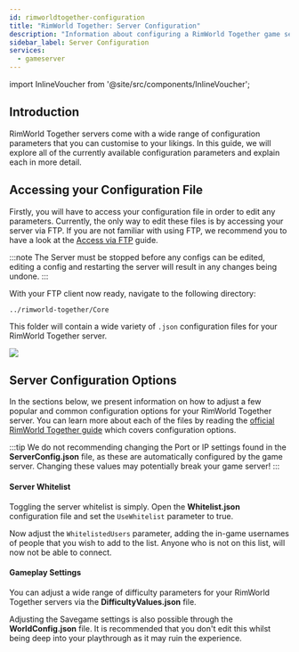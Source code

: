 ```yaml
---
id: rimworldtogether-configuration
title: "RimWorld Together: Server Configuration"
description: "Information about configuring a RimWorld Together game server from ZAP-Hosting"
sidebar_label: Server Configuration
services:
  - gameserver
---
```


import InlineVoucher from '@site/src/components/InlineVoucher';

## Introduction

RimWorld Together servers come with a wide range of configuration parameters that you can customise to your likings. In this guide, we will explore all of the currently available configuration parameters and explain each in more detail.

<InlineVoucher />

## Accessing your Configuration File

Firstly, you will have to access your configuration file in order to edit any parameters. Currently, the only way to edit these files is by accessing your server via FTP. If you are not familiar with using FTP, we recommend you to have a look at the [Access via FTP](gameserver-ftpaccess.md) guide.

:::note
The Server must be stopped before any configs can be edited, editing a config and restarting the server will result in any changes being undone.
:::

With your FTP client now ready, navigate to the following directory:
```
../rimworld-together/Core
```

This folder will contain a wide variety of `.json` configuration files for your RimWorld Together server.

![](https://screensaver01.zap-hosting.com/index.php/s/76g3TcY9TCLyFsH/preview)

## Server Configuration Options

In the sections below, we present information on how to adjust a few popular and common configuration options for your RimWorld Together server. You can learn more about each of the files by reading the [official RimWorld Together guide](https://rimworldtogether.github.io/Guide/selfhosting/getting-started.html#core) which covers configuration options.

:::tip
We do not recommending changing the Port or IP settings found in the **ServerConfig.json** file, as these are automatically configured by the game server. Changing these values may potentially break your game server!
:::

#### Server Whitelist

Toggling the server whitelist is simply. Open the **Whitelist.json** configuration file and set the `UseWhitelist` parameter to true.

Now adjust the `WhitelistedUsers` parameter, adding the in-game usernames of people that you wish to add to the list. Anyone who is not on this list, will now not be able to connect.

#### Gameplay Settings

You can adjust a wide range of difficulty parameters for your RimWorld Together servers via the **DifficultyValues.json** file.

Adjusting the Savegame settings is also possible through the **WorldConfig.json** file. It is recommended that you don't edit this whilst being deep into your playthrough as it may ruin the experience.

<InlineVoucher />

